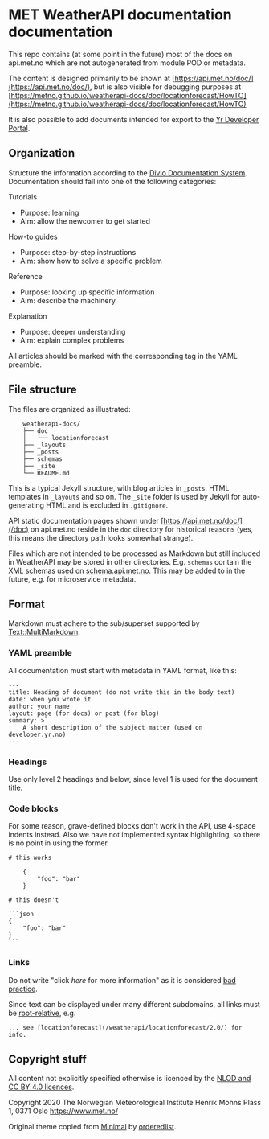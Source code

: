 
# MET WeatherAPI documentation documentation

This repo contains (at some point in the future) most of the docs on
api.met.no which are not autogenerated from module POD or metadata.

The content is designed primarily to be shown at
[https://api.met.no/doc/](https://api.met.no/doc/),
but is also visible for debugging purposes at
[https://metno.github.io/weatherapi-docs/doc/locationforecast/HowTO](https://metno.github.io/weatherapi-docs/doc/locationforecast/HowTO)

It is also possible to add documents intended for export
to the [Yr Developer Portal](https://developer.yr.no/).

## Organization

Structure the information according to the [Divio Documentation
System](https://documentation.divio.com/introduction/).
Documentation should fall into one of the following categories:

Tutorials

- Purpose: learning
- Aim: allow the newcomer to get started

How-to guides

- Purpose: step-by-step instructions
- Aim: show how to solve a specific problem

Reference

- Purpose: looking up specific information
- Aim: describe the machinery

Explanation

- Purpose: deeper understanding
- Aim: explain complex problems

All articles should be marked with the corresponding tag in the YAML preamble.

## File structure

The files are organized as illustrated:

```
    weatherapi-docs/
    ├── doc
    │   └── locationforecast
    ├── _layouts
    ├── _posts
    ├── schemas
    ├── _site
    └── README.md
```

This is a typical Jekyll structure, with blog articles in `_posts`,
HTML templates in `_layouts` and so on. The `_site` folder is used by Jekyll
for auto-generating HTML and is excluded in `.gitignore`.

API static documentation pages shown under [https://api.met.no/doc/](/doc) on
api.met.no reside in the `doc` directory for historical reasons (yes, this means
the directory path looks somewhat strange).

Files which are not intended to be processed as Markdown but still included
in WeatherAPI may be stored in other directories. E.g. `schemas` contain the XML
schemas used on
[schema.api.met.no](https://schema.api.met.no/schemas/).
This may be added to in the future, e.g. for microservice metadata.


## Format

Markdown must adhere to the sub/superset supported by
[Text::MultiMarkdown](https://metacpan.org/pod/Text::MultiMarkdown).

### YAML preamble

All documentation must start with metadata in YAML format, like this:

    ---
    title: Heading of document (do not write this in the body text)
    date: when you wrote it
    author: your name
    layout: page (for docs) or post (for blog)
    summary: >
        A short description of the subject matter (used on developer.yr.no)
    ---


### Headings

Use only level 2 headings and below, since level 1 is used for the document title.

### Code blocks

For some reason, grave-defined blocks don't work in the API, use 4-space indents instead.
Also we have not implemented syntax highlighting, so there is no point in using the former.

    # this works

        {
            "foo": "bar"
        }

    # this doesn't

    ```json
    {
        "foo": "bar"
    }
    ```

### Links

Do not write "click *here* for more information" as it is considered
[bad](https://developer.mozilla.org/en-US/docs/Learn/HTML/Introduction_to_HTML/Creating_hyperlinks#Link_best_practices)
[practice](https://www.wordpress-web-designer-raleigh.com/2015/04/4-reasons-to-avoid-using-click-here-in-link-text/).


Since text can be displayed under many different subdomains, all links must
be [root-relative](https://www.w3.org/TR/WD-html40-970917/htmlweb.html#h-5.1.2),
e.g.

    ... see [locationforecast](/weatherapi/locationforecast/2.0/) for info.

## Copyright stuff

All content not explicitly specified otherwise is licenced by the [NLOD
and CC BY 4.0 licences](https://api.met.no/license_data.html).

Copyright 2020 The Norwegian Meteorological Institute
Henrik Mohns Plass 1, 0371 Oslo
https://www.met.no/

Original theme copied from [Minimal](https://github.com/pages-themes/minimal)
by [orderedlist](https://github.com/orderedlist).
